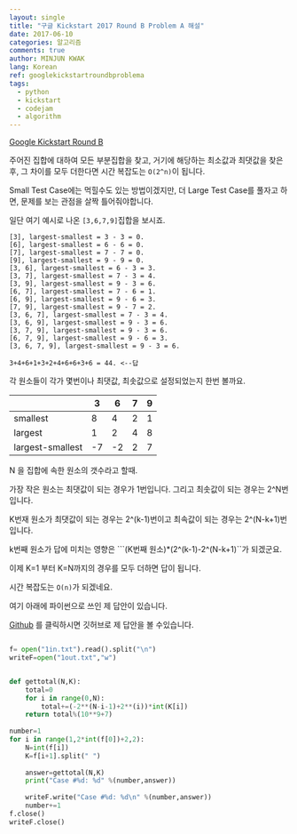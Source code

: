 ```yaml
---
layout: single
title: "구글 Kickstart 2017 Round B Problem A 해설"
date: 2017-06-10
categories: 알고리즘
comments: true
author: MINJUN KWAK
lang: Korean
ref: googlekickstartroundbproblema
tags:
  - python
  - kickstart
  - codejam
  - algorithm
---
```


[Google Kickstart Round B]({{"https://code.google.com/codejam/contest/11304486/dashboard#s=p0"}}) 

주어진 집합에 대하여 모든 부분집합을 찾고, 거기에 해당하는 최소값과 최댓값을 찾은 후, 그 차이를 모두 더한다면 시간 복잡도는 ```O(2^n)```이 됩니다.

Small Test Case에는 먹힐수도 있는 방법이겠지만, 더 Large Test Case를 풀자고 하면, 문제를 보는 관점을 살짝 틀어줘야합니다.

일단 여기 예시로 나온 ```[3,6,7,9]```집합을 보시죠.

```
[3], largest-smallest = 3 - 3 = 0.
[6], largest-smallest = 6 - 6 = 0.
[7], largest-smallest = 7 - 7 = 0.
[9], largest-smallest = 9 - 9 = 0.
[3, 6], largest-smallest = 6 - 3 = 3.
[3, 7], largest-smallest = 7 - 3 = 4.
[3, 9], largest-smallest = 9 - 3 = 6.
[6, 7], largest-smallest = 7 - 6 = 1.
[6, 9], largest-smallest = 9 - 6 = 3.
[7, 9], largest-smallest = 9 - 7 = 2.
[3, 6, 7], largest-smallest = 7 - 3 = 4.
[3, 6, 9], largest-smallest = 9 - 3 = 6.
[3, 7, 9], largest-smallest = 9 - 3 = 6.
[6, 7, 9], largest-smallest = 9 - 6 = 3.
[3, 6, 7, 9], largest-smallest = 9 - 3 = 6.

3+4+6+1+3+2+4+6+6+3+6 = 44. <--답
```
각 원소들이 각가 몇번이나 최댓값, 최솟값으로 설정되었는지 한번 볼까요.

|  | 3 | 6 | 7 | 9 |
|-------|-------|--------|---------|---------|
| smallest | 8 | 4 | 2 | 1 |
| largest | 1 | 2 | 4 | 8 |
| largest-smallest| -7 | -2 | 2 | 7 |

N 을 집합에 속한 원소의 갯수라고 할때.

가장 작은 원소는 최댓값이 되는 경우가 1번입니다.
그리고 최솟값이 되는 경우는 2^N번입니다.

K번재 원소가 최댓값이 되는 경우는 2^(k-1)번이고
최속값이 되는 경우는 2^(N-k+1)번입니다.

k번째 원소가 답에 미치는 영향은 ```(K번째 원소)*(2^(k-1)-2^(N-k+1)``가 되겠군요.

이제 K=1 부터 K=N까지의 경우를 모두 더하면 답이 됩니다.

시간 복잡도는 ```O(n)```가 되겠네요.

여기 아래에 파이썬으로 쓰인 제 답안이 있습니다.

[Github]({{"https://github.com/Hanuu/google_kickstart_solution/blob/master/KickStart/2017RoundB/1.py"}}) 를 클릭하시면 깃허브로 제 답안을 볼 수있습니다.

```python

f= open("1in.txt").read().split("\n")
writeF=open("1out.txt","w")


def gettotal(N,K):
    total=0
    for i in range(0,N):
        total+=(-2**(N-i-1)+2**(i))*int(K[i])
    return total%(10**9+7)
    
number=1
for i in range(1,2*int(f[0])+2,2):
    N=int(f[i])
    K=f[i+1].split(" ")
    
    answer=gettotal(N,K)
    print("Case #%d: %d" %(number,answer))
    
    writeF.write("Case #%d: %d\n" %(number,answer))
    number+=1
f.close()
writeF.close()
```
